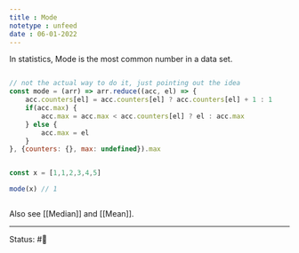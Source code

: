 ```yaml
---
title : Mode
notetype : unfeed
date : 06-01-2022
---
```


In statistics, Mode is the most common number in a data set.

```javascript

// not the actual way to do it, just pointing out the idea
const mode = (arr) => arr.reduce((acc, el) => {
	acc.counters[el] = acc.counters[el] ? acc.counters[el] + 1 : 1
	if(acc.max) {
		acc.max = acc.max < acc.counters[el] ? el : acc.max
	} else {
		acc.max = el
	}
}, {counters: {}, max: undefined}).max


const x = [1,1,2,3,4,5]

mode(x) // 1



```


Also see [[Median]] and [[Mean]].

-----

Status: #🌲 


